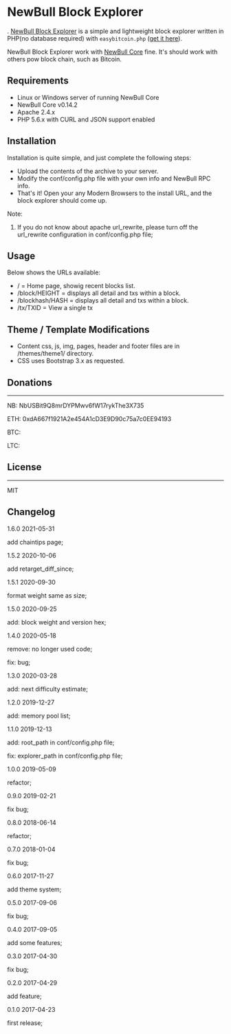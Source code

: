# NewBull Block Explorer
.
[NewBull Block Explorer](https://github.com/newbull/newbull-block-explorer) is a simple and lightweight block explorer written in PHP(no database required) with `easybitcoin.php` ([get it here](https://github.com/aceat64/EasyBitcoin-PHP)).

NewBull Block Explorer work with [NewBull Core](https://newbull.org) fine. It's should work with others pow block chain, such as Bitcoin.

## Requirements

-   Linux or Windows server of running NewBull Core
-   NewBull Core v0.14.2
-   Apache 2.4.x
-   PHP 5.6.x with CURL and JSON support enabled

## Installation

Installation is quite simple, and just complete the following steps:

-   Upload the contents of the archive to your server.
-   Modify the conf/config.php file with your own info and NewBull RPC info.
-   That's it! Open your any Modern Browsers to the install URL, and the block explorer should come up.

Note:

1. If you do not know about apache url_rewrite, please turn off the url_rewrite configuration in conf/config.php file;

## Usage

Below shows the URLs available:

-   / = Home page, showig recent blocks list.
-   /block/HEIGHT = displays all detail and txs within a block.
-   /blockhash/HASH = displays all detail and txs within a block.
-   /tx/TXID = View a single tx

## Theme / Template Modifications

-   Content css, js, img, pages, header and footer files are in /themes/theme1/ directory.
-   CSS uses Bootstrap 3.x as requested.

## Donations

---

NB: NbUSBit9Q8mrDYPMwv6fW17rykThe3X735

ETH: 0xdA667f1921A2e454A1cD3E9D90c75a7c0EE94193

BTC:

LTC:

## License

---

MIT

## Changelog

1.6.0 2021-05-31

add chaintips page;

1.5.2 2020-10-06

add retarget_diff_since;

1.5.1 2020-09-30

format weight same as size;

1.5.0 2020-09-25

add: block weight and version hex;

1.4.0 2020-05-18

remove: no longer used code;

fix: bug;

1.3.0 2020-03-28

add: next difficulty estimate;

1.2.0 2019-12-27

add: memory pool list;

1.1.0 2019-12-13

add: root_path in conf/config.php file;

fix: explorer_path in conf/config.php file;

1.0.0 2019-05-09

refactor;

0.9.0 2019-02-21

fix bug;

0.8.0 2018-06-14

refactor;

0.7.0 2018-01-04

fix bug;

0.6.0 2017-11-27

add theme system;

0.5.0 2017-09-06

fix bug;

0.4.0 2017-09-05

add some features;

0.3.0 2017-04-30

fix bug;

0.2.0 2017-04-29

add feature;

0.1.0 2017-04-23

first release;
